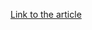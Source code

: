 [Link to the article](https://www.bleepingcomputer.com/news/microsoft/new-windows-10-0x80073cfa-fix-requires-installing-winappsdk-3-times/)
